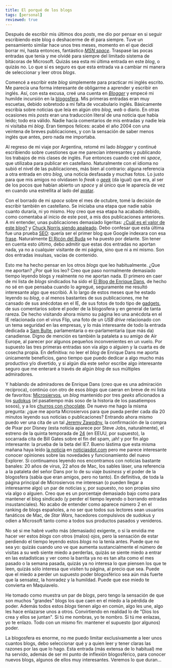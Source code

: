 ```yaml
---
title: El porqué de los blogs
tags: [personal]
reviewed: true
---
```

Después de escribir mis últimos dos _posts_, me dio por pensar en si seguir escribiendo este blog o deshacerme de él para siempre. Tuve un pensamiento similar hace unos tres meses, momento en el que decidí borrar mi, hasta entonces, fantástico _[MSN space](http://spaces.msn.com/?mkt=es-es)_. Traspasé las pocas entradas que tenía y me olvidé para siempre del limitado sistema de bitácoras de Microsoft. Quizás sea esta mi última entrada en este _blog_, o quizás no. Lo que sí es seguro es que esta entrada va a cambiar mi manera de seleccionar y leer otros _blogs_.  
  
Comencé a escribir este _blog_ simplemente para practicar mi inglés escrito. Me parecía una forma interesante de obligarme a aprender y escribir en inglés. Así, con esta excusa, creé una cuenta en _[Blogger](http://www.blogger.com/)_ y empecé mi humilde incursión en la [blogosfera](http://es.wikipedia.org/wiki/Blogosfera). Mis primeras entradas eran muy escuetas, debido sobretodo a mi falta de vocabulario inglés. Básicamente escribía sobre noticias que leía en algún otro _blog_, _web_ o diario. En otras ocasiones mis _posts_ eran una traducción literal de una noticia que había leido; todo era válido. Nadie hacía comentarios de mis entradas y nadie leía ni visitaba mi _blog_. Eran tiempos felices: acabé el año 2004 con una veintena de breves publicaciones, y con la sensación de saber menos inglés que antes, pero nada me importaba.  
  
Al regreso de mi viaje por Argentina, retomé mi lado _blogger_ y continué escribiendo sobre cuestiones que me parecían interesantes y publicando los trabajos de mis clases de inglés. Fue entonces cuando creé mi _space_, que utilizaba para publicar en castellano. Naturalmente con el idioma no subió el nivel de las publicaciones, más bien al contrario: alguna referencia a otra entrada en otro _blog_, una noticia desfasada y muchas fotos. Lo justo para que mis amigos no olvidasen lo _freak_ o _[geek](http://es.wikipedia.org/wiki/Geek)_ (da igual) que era, al ser de los pocos que habían abierto un _space_ y al único que le aparecía de vez en cuando una estrellita al lado del [avatar](http://es.wikipedia.org/wiki/Avatar).  
  
Con el borrado de mi _space_ sobre el mes de octubre, tomé la decisión de escribir también en castellano. Se iniciaba una etapa que nadie sabía cuanto duraría, ni yo mismo. Hoy creo que esa etapa ha acabado debido, como comentaba al inicio de este post, a mis dos publicaciones anteriores. A mi entender, unas publicaciones demasiado ligeritas: [¿Cuál es el valor de este blog?](/cual-es-el-valor-de-este-blog.html) y [Chuck Norris siendo apaleado](/chuck-norris-siendo-apaleado.html). Debo confesar que esta última fue una prueba [SEO](http://es.wikipedia.org/wiki/SEO): quería ser el primer blog que Google indexara con esa [frase](http://www.google.es/search?hl=es&q=%22Chuck+Norris+siendo+apaleado%22&meta=). Naturalmente [El Ricón del Buda](http://elrincondebuda.bitacoras.com/) se ha puesto por delante. Sin tener en cuenta esto último, debo admitir que estas dos entradas no aportan nada, ya no a cualquier visitante de mi página, sino que ni a mí mismo. Son dos entradas insulsas, vacías de contenido.  
  
Esto me ha hecho pensar en los otros _blogs_ que leo habitualmente. ¿Que me aportan? ¿Por qué los leo? Creo que paso normalmente demasiado tiempo leyendo blogs y realmente no me aportan nada. El primero en caer de mi lista de _blogs_ sindicados ha sido el [El Blog de Enrique Dans](http://www.enriquedans.com/), de hecho no sé en que pensaba cuando lo agregué, seguramente me resultó interesante algo que escribió. A lo largo de estos meses que he estado leyendo su _blog_, o al menos bastantes de sus publicaciones, me he cansado de sus anécdotas en el IE, de sus fotos de todo tipo de [gadgets](http://es.wikipedia.org/wiki/Gadget), de sus comentarios sobre el poder de la blogosfera y en general de tanta rareza. De hecho visitando ahora mismo su página leo una anécdota en el IE relacionada con el virus Flip, una foto de un _USB drive_ relacionado con un tema seguridad en las empresas, y lo más interesante de todo la entrada dedicada a [Sam Bulte](http://en.wikipedia.org/wiki/Sam_Bulte), parlamentaria o ex-parlamentaria (que más da) canadiense. Digno de mención es también la pataleta a su amigo de Air Europe, al parecer por algunos pequeños inconvenientes en un vuelo. Por supuesto las tres primeras entradas son vía algo o alguien y la cuarta es de cosecha propia. En definitiva: no leer el _blog_ de Enrique Dans me aporta únicamente beneficios, gano tiempo que puedo dedicar a algo mucho más productivo y/o divertido, y si algún día este señor escribe algo interesante seguro que me enteraré a través de algún _blog_ de sus múltiples admiradores.  
  
Y hablando de admiradores de Enrique Dans (creo que es una admiración recíproca), continúo con otro de esos _blogs_ que caeran en breve de mi lista de favoritos: [Microsiervos](http://www.microsiervos.com/), un _blog_ mantenido por tres _geeks_ aficionados a los [sudokus](http://es.wikipedia.org/wiki/Sudoku) (el pasatiempo más soso de la historia de los pasatiempos sosos), y a los [churros con chocolate](http://es.wikipedia.org/wiki/Churro). De nuevo me hago la misma pregunta: ¿que me aporta Microsiervos para que pueda perder cada día 20 minutos leyendo sus noticias o publicaciones? Entrando ahora mismo puedo ver una cita de un tal [Jeremy Zawodny](http://en.wikipedia.org/wiki/Jeremy_Zawodny), la confirmación de la compra de Pixar por Disney (esta noticia aparece por Steve Jobs, naturalmente), el estreno de la quinta temporada de [24](http://es.wikipedia.org/wiki/24_(serie)) (en EEUU, por supuesto), la socarrada cita de Bill Gates sobre el fin del spam, ¡ah! y por fin algo interesante: la prueba de la beta del IE7. Bueno lástima que esta misma mañana haya leído [la noticia](http://www2.noticiasdot.com/publicaciones/2006/0106/2401/noticias/noticias_240106-09.htm) en [noticiasdot.com](http://www.noticiasdot.com/) pero me parece interesante conocer opiniones sobre las novedades y funcionamiento del nuevo Explorer. Si continuamos leyendo nos encontramos con noticias bastante banales: 20 años de virus, 22 años de Mac, los sables láser, una referencia a la pataleta del señor Dans por lo de su viaje _business_ y el poder de la blogosfera (sabía que eran amigos, pero no tanto). En definitiva, de toda la página principal de Microsiervos me interesan (o pueden llegar a interesarme algo) un par de noticias y, por supuesto, no son propias sino vía algo o alguien. Creo que es un porcentaje demasiado bajo como para mantener el blog sindicado (y perder el tiempo leyendo o borrando entradas insustanciales). No acabo de entender como aparece número 2 en el ranking de blogs españoles, a no ser que todos sus lectores sean usuarios fanáticos de Mac, de _Star Wars_, hacedores compulsivos de sudokus y odien a Microsoft tanto como a todos sus productos pasados y venideros.  
  
No sé si me habré vuelto más (demasiado) exigente, o si la envidia me hacer ver estos _blogs_ con otros (malos) ojos, pero la sensación de estar perdiendo el tiempo leyendo estos _blogs_ no la tenía antes. Puede que no sea yo: quizás cuando uno ve que aumenta sustancialmente el número de visitas a su web siente miedo a perderlas, quizás se siente miedo a entrar en las estadísticas y ver como la barrita ya no es tan alta como el mes pasado o la semana pasada, quizás ya no interesa lo que piensen los que te leen, quizás sólo interesa que visiten tu página, al precio que sea. Puede que el miedo a perder un supuesto poder blogosférico sea aún más fuerte que la sensatez, la honradez y la humildad. Puede que ese miedo te convierta en Maquiavelo.  
  
He tomado como muestra un par de _blogs_, pero tengo la sensación de que son muchos "grandes" blogs los que caen en el miedo a la pérdida de poder. Además todos estos _blogs_ tienen algo en común, algo les une, algo les hace enlazarse unos a otros. Convirtiendo en realidad lo de "Dios los crea y ellos se juntan". Si tú me nombras, yo te nombro. Si tú me enlazas, yo te enlazo. Todo con un mismo fin: mantener el supuesto (por algunos) poder.  
  
La blogosfera es enorme, no me puedo limitar exclusivamente a leer unos cuantos blogs, debo seleccionar qué y a quien leer y tener claras las razones por las que lo hago. Esta entrada (más extensa de lo habitual) me ha servido, además de ser mi punto de inflexión blogosférico, para conocer nuevos blogs, algunos de ellos muy interesantes. Veremos lo que duran...